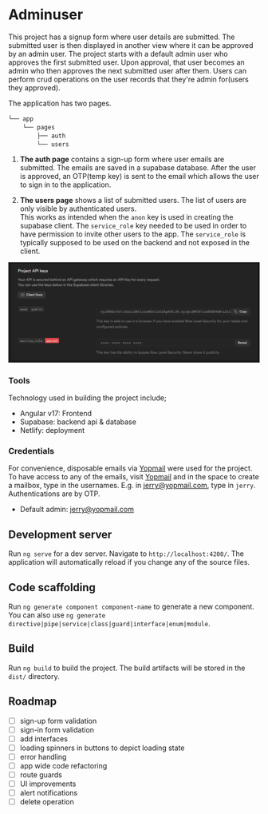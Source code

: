 # Adminuser

This project has a signup form where user details are submitted. The submitted user is then displayed in another view where it can be approved by an admin user. The project starts with a default admin user who approves the first submitted user. Upon approval, that user becomes an admin who then approves the next submitted user after them. Users can perform crud operations on the user records that they're admin for(users they approved).

The application has two pages.
```bash
└── app
    └── pages
        ├── auth
        └── users
```

1) **The auth page** contains a sign-up form where user emails are submitted. The emails are saved in a supabase database. After the user is approved, an OTP(temp key) is sent to the email which allows the user to sign in to the application.

2) **The users page** shows a list of submitted users. The list of users are only visible by authenticated users.  
This works as intended when the `anon` key is used in creating the supabase client. The `service_role` key needed to be used in order to have permission to invite other users to the app. The `service_role` is typically supposed to be used on the backend and not exposed in the client.

![img.png](img.png)

### Tools
Technology used in building the project include;
- Angular v17: Frontend
- Supabase: backend api & database
- Netlify: deployment

### Credentials
For convenience, disposable emails via [Yopmail](https://yopmail.com/en/) were used for the project. To have access to any of the emails, visit [Yopmail](https://yopmail.com/en/) and in the space to create a mailbox, type in the usernames. E.g. in jerry@yopmail.com, type in `jerry`. Authentications are by OTP.
- Default admin: jerry@yopmail.com

## Development server

Run `ng serve` for a dev server. Navigate to `http://localhost:4200/`. The application will automatically reload if you change any of the source files.

## Code scaffolding

Run `ng generate component component-name` to generate a new component. You can also use `ng generate directive|pipe|service|class|guard|interface|enum|module`.

## Build

Run `ng build` to build the project. The build artifacts will be stored in the `dist/` directory.

## Roadmap

- [ ] sign-up form validation
- [ ] sign-in form validation
- [ ] add interfaces
- [ ] loading spinners in buttons to depict loading state
- [ ] error handling
- [ ] app wide code refactoring
- [ ] route guards
- [ ] UI improvements
- [ ] alert notifications
- [ ] delete operation
